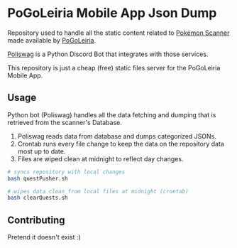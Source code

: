 # PoGoLeiria Mobile App Json Dump

Repository used to handle all the static content related to [Pokémon Scanner](https://pogoleiria.pt) made available by [PoGoLeiria](https://discord.gg/pASCYbp).

[Poliswag](https://github.com/rubendgpedrosa/Poliswag) is a Python Discord Bot that integrates with those services.

This repository is just a cheap (free) static files server for the PoGoLeiria Mobile App.

## Usage


Python bot (Poliswag) handles all the data fetching and dumping that is retrieved from the scanner's Database.

1. Poliswag reads data from database and dumps categorized JSONs.
2. Crontab runs every file change to keep the data on the repository data most up to date.
3. Files are wiped clean at midnight to reflect day changes.

```bash
# syncs repository with local changes
bash questPusher.sh

# wipes data clean from local files at midnight (crontab)
bash clearQuests.sh
```

## Contributing

Pretend it doesn't exist :)
